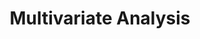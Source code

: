 ---
title: "Multivariate Analysis"

categories: ['']

tags: ['Multivariate', 'Analysis']

arabic: ['التحليل متعدد المتغيرات']

publishers: ['معجم مصطلحات التعلم الآلي والتعلم العميق وعلم البيانات']

types: "word"

slug: ""
---
